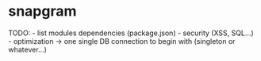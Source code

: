 snapgram
========

TODO: - list modules dependencies (package.json)
      - security (XSS, SQL...)
      - optimization -> one single DB connection to begin with (singleton or whatever...)

